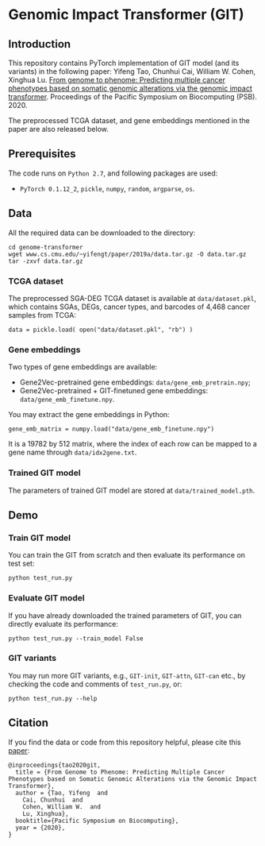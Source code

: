 # Genomic Impact Transformer (GIT)


## Introduction

This repository contains PyTorch implementation of GIT model (and its variants) in the following paper:
Yifeng Tao, Chunhui Cai, William W. Cohen, Xinghua Lu. [From genome to phenome: Predicting multiple cancer phenotypes based on somatic genomic alterations via the genomic impact transformer](https://arxiv.org/abs/1902.00078). Proceedings of the Pacific Symposium on Biocomputing (PSB). 2020.

The preprocessed TCGA dataset, and gene embeddings mentioned in the paper are also released below.


## Prerequisites

The code runs on `Python 2.7`, and following packages are used:
* `PyTorch 0.1.12_2`, `pickle`, `numpy`, `random`, `argparse`, `os`.


## Data

All the required data can be downloaded to the directory:
```
cd genome-transformer
wget www.cs.cmu.edu/~yifengt/paper/2019a/data.tar.gz -O data.tar.gz
tar -zxvf data.tar.gz
```

### TCGA dataset

The preprocessed SGA-DEG TCGA dataset is available at `data/dataset.pkl`, which contains SGAs, DEGs, cancer types, and barcodes of 4,468 cancer samples from TCGA:
```
data = pickle.load( open("data/dataset.pkl", "rb") )
```

### Gene embeddings

Two types of gene embeddings are available:
* Gene2Vec-pretrained gene embeddings: `data/gene_emb_pretrain.npy`;
* Gene2Vec-pretrained + GIT-finetuned gene embeddings: `data/gene_emb_finetune.npy`.

You may extract the gene embeddings in Python:
```
gene_emb_matrix = numpy.load("data/gene_emb_finetune.npy")
```

It is a 19782 by 512 matrix, where the index of each row can be mapped to a gene name through `data/idx2gene.txt`.

### Trained GIT model

The parameters of trained GIT model are stored at `data/trained_model.pth`.


## Demo

### Train GIT model

You can train the GIT from scratch and then evaluate its performance on test set:
```
python test_run.py
```

### Evaluate GIT model

If you have already downloaded the trained parameters of GIT, you can directly evaluate its performance:
```
python test_run.py --train_model False
```

### GIT variants

You may run more GIT variants, e.g., `GIT-init`, `GIT-attn`, `GIT-can` etc., by checking the code and comments of `test_run.py`, or:
```
python test_run.py --help
```

## Citation

If you find the data or code from this repository helpful, please cite this [paper](https://arxiv.org/abs/1902.00078):
```
@inproceedings{tao2020git,
  title = {From Genome to Phenome: Predicting Multiple Cancer Phenotypes based on Somatic Genomic Alterations via the Genomic Impact Transformer},
  author = {Tao, Yifeng  and 
    Cai, Chunhui  and 
    Cohen, William W.  and 
    Lu, Xinghua},
  booktitle={Pacific Symposium on Biocomputing},
  year = {2020},
}
```

